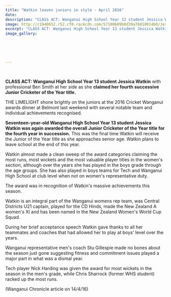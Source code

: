 ```yaml
---
title: "Watkin leaves juniors in style - April 2016"
date: 
description: "CLASS ACT: Wanganui High School Year 13 student Jessica Watkin with professional Ben Smith at her side as she claimed her fourth successive Junior Cricketer of the Year title..."
image: http://c1940652.r52.cf0.rackcdn.com/57100609b8d39a76810014b0/Jess-Watkins-Jnr-Cricketer-of-the-Year-2016.jpg
excerpt: "CLASS ACT: Wanganui High School Year 13 student Jessica Watkin with professional Ben Smith at her side as she claimed her fourth successive Junior Cricketer of the Year title..."
image_gallery:
    
    
    
    
    
---
```


<p>&nbsp;</p>
<p><span><strong>CLASS ACT: Wanganui High School Year 13 student Jessica Watkin</strong> with professional Ben Smith at her side as she <strong>claimed her fourth successive Junior Cricketer of the Year title.</strong></span></p>
<p>THE LIMELIGHT shone brightly on the juniors at the 2016 Cricket Wanganui awards dinner at Belmont last weekend with several notable team and individual achievements recognised.</p>
<p><strong>Seventeen-year-old Wanganui High School Year 13 student Jessica Watkin was again awarded the overall Junior Cricketer of the Year title for the fourth year in succession.</strong> This was the final time Watkin will receive the Junior of the Year title as she approaches senior age. Watkin plans to leave school at the end of this year.</p>
<p>Watkin almost made a clean sweep of the award categories claiming the most runs, most wickets and the most valuable player titles in the women's section, although over the years she has played in the boys grade through the age groups. She has also played in boys teams for Tech and Wanganui High School at club level when not on women's representative duty.</p>
<p>The award was in recognition of Watkin's massive achievements this season.</p>
<p>Watkin is an integral part of the Wanganui womens rep team, was Central Districts U21 captain, played for the CD Hinds, made the New Zealand A women's XI and has been named in the New Zealand Women's World Cup Squad.</p>
<p>During her brief acceptance speech Watkin gave thanks to all her teammates and coaches that had allowed her to play at boys' level over the years.</p>
<p>Wanganui representative men's coach Stu Gillespie made no bones about the season just gone suggesting fitness and commitment issues played a major part in what was a dismal year.</p>
<p>Tech player Nick Harding was given the award for most wickets in the season in the men's grade, while Chris Sharrock (former WHS student) racked up the most runs.</p>
<p><span>(Wanganui Chronicle article on 14/4/16)</span></p>

